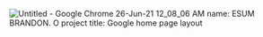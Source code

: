 ![Untitled - Google Chrome 26-Jun-21 12_08_06 AM](https://user-images.githubusercontent.com/57491418/123493036-2cd7e080-d613-11eb-883e-eb3b666b17a0.png)
name: ESUM BRANDON. O
project title: Google home page layout
